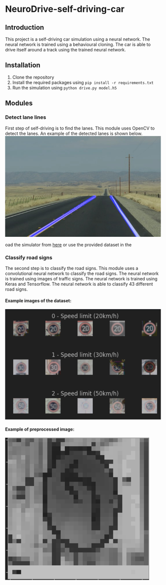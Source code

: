 # NeuroDrive-self-driving-car

## Introduction

This project is a self-driving car simulation using a neural network. The neural network is trained using a behavioural cloning. The car is able to drive itself around a track using the trained neural network.


## Installation
1. Clone the repository
2. Install the required packages using `pip install -r requirements.txt`
3. Run the simulation using `python drive.py model.h5`

## Modules

### Detect lane lines
First step of self-driving is to find the lanes. This module uses OpenCV to detect the lanes.
An example of the detected lanes is shown below.
![image](01_Detecting_lane_lines/assets/result.jpg)

oad the simulator from [here](https://github.com/udacity/self-driving-car-sim) or use the provided dataset in the 


### Classify road signs
The second step is to classify the road signs. This module uses a convolutional neural network to classify the road signs. The neural network is trained using images of traffic signs. The neural network is trained using Keras and Tensorflow. The neural network is able to classify 43 different road signs.
#### Example images of the dataset:
![image](02_Classify_road_signs/assets/img.png)
#### Example of preprocessed image:
![image](02_Classify_road_signs/assets/img_1.png)


